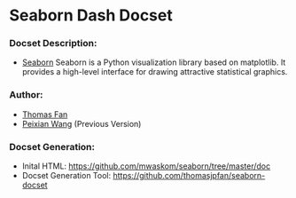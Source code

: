 Seaborn Dash Docset
=======================

### Docset Description:
   - [Seaborn](http://web.stanford.edu/~mwaskom/software/seaborn/) Seaborn is a Python visualization library based on matplotlib. It provides a high-level interface for drawing attractive statistical graphics.

### Author:
   - [Thomas Fan](https://github.com/thomasjpfan)
   - [Peixian Wang](https://github.com/peixian) (Previous Version)

### Docset Generation:
  - Inital HTML: https://github.com/mwaskom/seaborn/tree/master/doc
  - Docset Generation Tool: https://github.com/thomasjpfan/seaborn-docset
